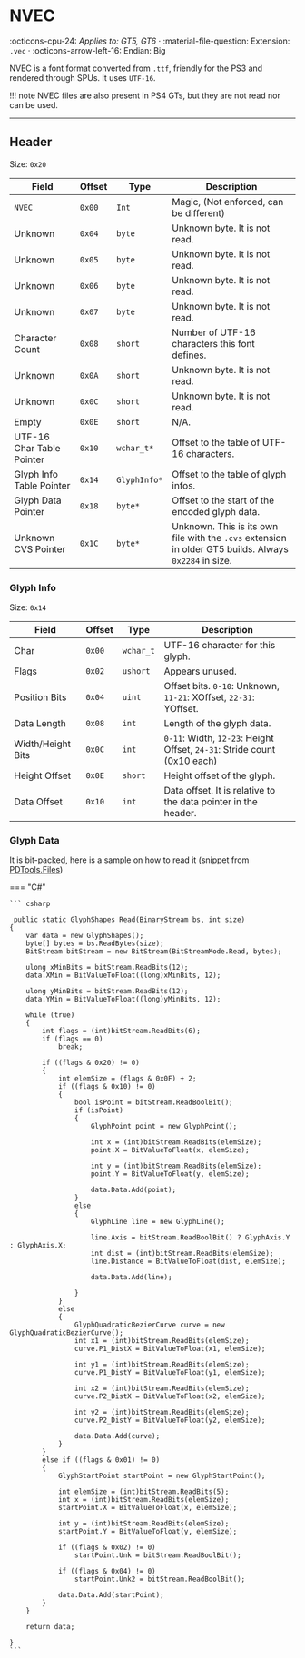# NVEC
:octicons-cpu-24: *Applies to: GT5, GT6* · :material-file-question: Extension: `.vec` · :octicons-arrow-left-16: Endian: Big

NVEC is a font format converted from `.ttf`, friendly for the PS3 and rendered through SPUs. It uses `UTF-16`.

!!! note
    NVEC files are also present in PS4 GTs, but they are not read nor can be used.


---

## Header

Size: `0x20`

Field                      | Offset         | Type                | Description                                                                      |
----------------           | ------------   | ----------          | --------------------------------------                                           |
`NVEC`                     |  `0x00`        | `Int`               | Magic, (Not enforced, can be different)                                          |
Unknown                    |  `0x04`        | `byte`              | Unknown byte. It is not read.                                                    |
Unknown                    |  `0x05`        | `byte`              | Unknown byte. It is not read.                                                    |
Unknown                    |  `0x06`        | `byte`              | Unknown byte. It is not read.                                                    |
Unknown                    |  `0x07`        | `byte`              | Unknown byte. It is not read.                                                    |
Character Count            |  `0x08`        | `short`             | Number of UTF-16 characters this font defines.                                   |
Unknown                    |  `0x0A`        | `short`             | Unknown byte. It is not read.                                                    |
Unknown                    |  `0x0C`        | `short`             | Unknown byte. It is not read.                                                    |
Empty                      |  `0x0E`        | `short`             | N/A.                                                                             |
UTF-16 Char Table  Pointer |  `0x10`        | `wchar_t*`          | Offset to the table of UTF-16 characters.                                        |
Glyph Info Table Pointer   |  `0x14`        | `GlyphInfo*`        | Offset to the table of glyph infos.                                              |
Glyph Data Pointer         |  `0x18`        | `byte*`             | Offset to the start of the encoded glyph data.                                   |
Unknown CVS Pointer        |  `0x1C`        | `byte*`             | Unknown. This is its own file with the `.cvs` extension in older GT5 builds. Always `0x2284` in size.    |

### Glyph Info

Size: `0x14`

Field                      | Offset         | Type                | Description                                                                      |
----------------           | ------------   | ----------          | --------------------------------------                                           |
Char                       |  `0x00`        | `wchar_t`           | UTF-16 character for this glyph.                                                 |
Flags                      |  `0x02`        | `ushort`            | Appears unused.                                                                  |
Position Bits              |  `0x04`        | `uint`              | Offset bits. `0-10`: Unknown, `11-21`: XOffset, `22-31`: YOffset.                |
Data Length                |  `0x08`        | `int`               | Length of the glyph data.                                                        |
Width/Height Bits          |  `0x0C`        | `int`               | `0-11`: Width, `12-23`: Height Offset, `24-31`: Stride count (0x10 each)         |
Height Offset              |  `0x0E`        | `short`             | Height offset of the glyph.                                                      |
Data Offset                |  `0x10`        | `int`               | Data offset. It is relative to the data pointer in the header.                   |

### Glyph Data

It is bit-packed, here is a sample on how to read it (snippet from [PDTools.Files](https://github.com/Nenkai/PDTools/blob/master/PDTools.Files/Fonts/GlyphShapes.cs))

=== "C#"

    ``` csharp
    
     public static GlyphShapes Read(BinaryStream bs, int size)
    {
        var data = new GlyphShapes();
        byte[] bytes = bs.ReadBytes(size);
        BitStream bitStream = new BitStream(BitStreamMode.Read, bytes);

        ulong xMinBits = bitStream.ReadBits(12);
        data.XMin = BitValueToFloat((long)xMinBits, 12);

        ulong yMinBits = bitStream.ReadBits(12);
        data.YMin = BitValueToFloat((long)yMinBits, 12);

        while (true)
        {
            int flags = (int)bitStream.ReadBits(6);
            if (flags == 0)
                break;

            if ((flags & 0x20) != 0)
            {
                int elemSize = (flags & 0x0F) + 2;
                if ((flags & 0x10) != 0)
                {
                    bool isPoint = bitStream.ReadBoolBit();
                    if (isPoint)
                    {
                        GlyphPoint point = new GlyphPoint();

                        int x = (int)bitStream.ReadBits(elemSize);
                        point.X = BitValueToFloat(x, elemSize);

                        int y = (int)bitStream.ReadBits(elemSize);
                        point.Y = BitValueToFloat(y, elemSize);

                        data.Data.Add(point);
                    }
                    else
                    {
                        GlyphLine line = new GlyphLine();

                        line.Axis = bitStream.ReadBoolBit() ? GlyphAxis.Y : GlyphAxis.X;
                        int dist = (int)bitStream.ReadBits(elemSize);
                        line.Distance = BitValueToFloat(dist, elemSize);

                        data.Data.Add(line);

                    }
                }
                else
                {
                    GlyphQuadraticBezierCurve curve = new GlyphQuadraticBezierCurve();
                    int x1 = (int)bitStream.ReadBits(elemSize);
                    curve.P1_DistX = BitValueToFloat(x1, elemSize);

                    int y1 = (int)bitStream.ReadBits(elemSize);
                    curve.P1_DistY = BitValueToFloat(y1, elemSize);

                    int x2 = (int)bitStream.ReadBits(elemSize);
                    curve.P2_DistX = BitValueToFloat(x2, elemSize);

                    int y2 = (int)bitStream.ReadBits(elemSize);
                    curve.P2_DistY = BitValueToFloat(y2, elemSize);

                    data.Data.Add(curve);
                }
            }
            else if ((flags & 0x01) != 0)
            {
                GlyphStartPoint startPoint = new GlyphStartPoint();

                int elemSize = (int)bitStream.ReadBits(5);
                int x = (int)bitStream.ReadBits(elemSize);
                startPoint.X = BitValueToFloat(x, elemSize);

                int y = (int)bitStream.ReadBits(elemSize);
                startPoint.Y = BitValueToFloat(y, elemSize);

                if ((flags & 0x02) != 0)
                    startPoint.Unk = bitStream.ReadBoolBit();

                if ((flags & 0x04) != 0)
                    startPoint.Unk2 = bitStream.ReadBoolBit();

                data.Data.Add(startPoint);
            }
        }

        return data;

    }
    ```

